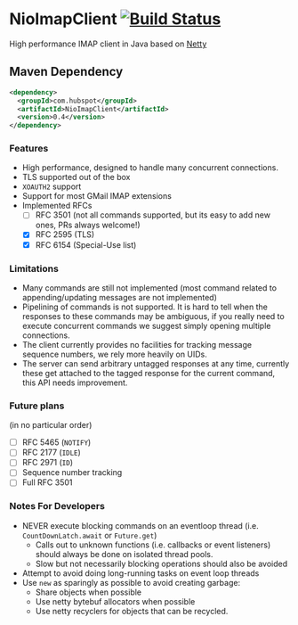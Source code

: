 NioImapClient [![Build Status](https://travis-ci.org/HubSpot/NioImapClient.svg?branch=master)](https://travis-ci.org/HubSpot/NioImapClient)
=============

High performance IMAP client in Java based on [Netty](https://netty.io/)

## Maven Dependency

```xml
<dependency>
  <groupId>com.hubspot</groupId>
  <artifactId>NioImapClient</artifactId>
  <version>0.4</version>
</dependency>
```

### Features

- High performance, designed to handle many concurrent connections.
- TLS supported out of the box
- `XOAUTH2` support
- Support for most GMail IMAP extensions 
- Implemented RFCs
  - [ ] RFC 3501 (not all commands supported, but its easy to add new ones, PRs always welcome!)
  - [x] RFC 2595 (TLS)
  - [x] RFC 6154 (Special-Use list)

### Limitations

- Many commands are still not implemented (most command related to appending/updating messages are not implemented)
- Pipelining of commands is not supported. It is hard to tell when the responses to these commands may be ambiguous, if you really need to execute concurrent commands we suggest simply opening multiple connections.
- The client currently provides no facilities for tracking message sequence numbers, we rely more heavily on UIDs.
- The server can send arbitrary untagged responses at any time, currently these get attached to the tagged response for the current command, this API needs improvement.

### Future plans

(in no particular order)

- [ ] RFC 5465 (`NOTIFY`)
- [ ] RFC 2177 (`IDLE`)
- [ ] RFC 2971 (`ID`)
- [ ] Sequence number tracking
- [ ] Full RFC 3501

### Notes For Developers

- NEVER execute blocking commands on an eventloop thread (i.e. `CountDownLatch.await` or `Future.get`)
  - Calls out to unknown functions (i.e. callbacks or event listeners) should always be done on isolated thread pools.
  - Slow but not necessarily blocking operations should also be avoided
- Attempt to avoid doing long-running tasks on event loop threads
- Use `new` as sparingly as possible to avoid creating garbage:
  - Share objects when possible
  - Use netty bytebuf allocators when possible
  - Use netty recyclers for objects that can be recycled.
